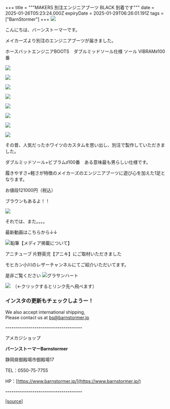 +++
title = """MAKERS  別注エンジニアブーツ BLACK 到着です"""
date = 2025-01-26T05:23:24.000Z
expiryDate = 2025-01-29T06:26:01.191Z
tags = ["BarnStormer"]
+++
[![](https://stat.ameba.jp/user_images/20231023/16/barnstormer-go/b2/03/p/o0420015015354743273.png)](https://ameblo.jp/barnstormer-go/entry-12825670498.html)

こんにちは、バーンストーマーです。

メイカーズより別注のエンジニアブーツが届きました。

ホースバットエンジニアBOOTS　ダブルミッドソール仕様 ソール VIBRAM♯100番

[![](https://stat.ameba.jp/user_images/20250126/14/barnstormer-go/2f/0b/j/o0501070015537275544.jpg)](https://stat.ameba.jp/user_images/20250126/14/barnstormer-go/2f/0b/j/o0501070015537275544.jpg)

[![](https://stat.ameba.jp/user_images/20250126/14/barnstormer-go/08/23/j/o0466070015537275541.jpg)](https://stat.ameba.jp/user_images/20250126/14/barnstormer-go/08/23/j/o0466070015537275541.jpg)

[![](https://stat.ameba.jp/user_images/20250126/14/barnstormer-go/3f/74/j/o0553070015537275537.jpg)](https://stat.ameba.jp/user_images/20250126/14/barnstormer-go/3f/74/j/o0553070015537275537.jpg)

[![](https://stat.ameba.jp/user_images/20250126/14/barnstormer-go/e6/3f/j/o0466070015537275543.jpg)](https://stat.ameba.jp/user_images/20250126/14/barnstormer-go/e6/3f/j/o0466070015537275543.jpg)

[![](https://stat.ameba.jp/user_images/20250126/14/barnstormer-go/34/9d/j/o0466070015537275546.jpg)](https://stat.ameba.jp/user_images/20250126/14/barnstormer-go/34/9d/j/o0466070015537275546.jpg)

[![](https://stat.ameba.jp/user_images/20250126/14/barnstormer-go/f6/96/j/o0466070015537275547.jpg)](https://stat.ameba.jp/user_images/20250126/14/barnstormer-go/f6/96/j/o0466070015537275547.jpg)

[![](https://stat.ameba.jp/user_images/20250126/14/barnstormer-go/71/37/j/o0466070015537275548.jpg)](https://stat.ameba.jp/user_images/20250126/14/barnstormer-go/71/37/j/o0466070015537275548.jpg)

[![](https://stat.ameba.jp/user_images/20250126/14/barnstormer-go/39/e7/j/o0466070015537275550.jpg)](https://stat.ameba.jp/user_images/20250126/14/barnstormer-go/39/e7/j/o0466070015537275550.jpg)

その昔、人気だったホワイツのカスタムを思い出し、別注で製作していただきました。

ダブルミッドソール+ビブラム♯100番　ある意味最も男らしい仕様です。

履きやすさ+軽さが特徴のメイカーズのエンジニアブーツに遊び心を加えた1足となります。

お値段121000円（税込）

ブラウンもあるよ！！

[![](https://stat.ameba.jp/user_images/20250126/14/barnstormer-go/90/72/j/o0603070015537276090.jpg)](https://stat.ameba.jp/user_images/20250126/14/barnstormer-go/90/72/j/o0603070015537276090.jpg)

それでは、また。。。。

最新動画はこちらから↓↓

![鉛筆](https://stat100.ameba.jp/blog/ucs/img/char/char3/519.png)【メディア掲載について】

アニチューブ 片野英児【アニキ】にご取材いただきました

モヒカン小川のレザーチャンネルにてご紹介いただいてます。

是非ご覧ください ![グラサンハート](https://stat100.ameba.jp/blog/ucs/img/char/char3/148.png)

[![](https://stat.ameba.jp/user_images/20230412/16/barnstormer-go/6a/23/p/o0108010815269242493.png)](https://www.instagram.com/barnstormer_daily/)　（←クリックするとリンク先へ飛べます）

### インスタの更新もチェックしようー！

We also accept international shipping,  
Please contact us at bs@barnstormer.jp

**\-------------------------------------**

アメカジショップ

**バーンストーマーBarnstormer**

静岡県御殿場市御殿場17

TEL：0550-75-7755

HP：[https://www.barnstormer.jp/](https://www.barnstormer.jp/)

**\-------------------------------------**

[[source]](https://ameblo.jp/barnstormer-go/entry-12883932919.html)
